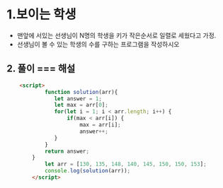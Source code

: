 # 1.보이는 학생
- 맨앞에 서있는 선생님이 N명의 학생을 키가 작은순서로 일렬로 세웠다고 가정.
- 선생님이 볼 수 있는 학생의 수를 구하는 프로그램을 작성하시오



## 2. 풀이 === 해설


```html 
    <script>
            function solution(arr){         
               let answer = 1;
               let max = arr[0];
               for(let i = 1; i < arr.length; i++) {
                   if(max < arr[i]) {
                       max = arr[i];
                       answer++;
               }
            }
            return answer;
        } 
            let arr = [130, 135, 148, 140, 145, 150, 150, 153];
            console.log(solution(arr));
        </script>
```
